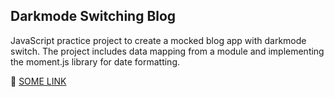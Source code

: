 ## Darkmode Switching Blog

JavaScript practice project to create a mocked blog app with darkmode switch. The project includes data mapping from a module and implementing the moment.js library for date formatting.

🚀 [SOME LINK](https://google.com)
